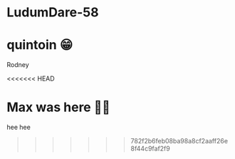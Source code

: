 # LudumDare-58

# quintoin 😁

Rodney

<<<<<<< HEAD


Max was here 😶‍🌫️
=======
hee hee
>>>>>>> 782f2b6feb08ba98a8cf2aaff26e8f44c9faf2f9

